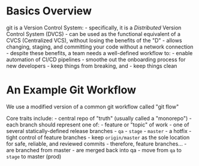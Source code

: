 Basics Overview
===============

git is a Version Control System:
    - specifically, it is a _Distributed_ Version Control System (DVCS)
    - can be used as the functional equivalent of a CVCS (Centralized VCS), without losing the benefits of the "D"
    - allows changing, staging, and committing your code without a network connection
    - despite these benefits, a team needs a well-defined workflow to:
	- enable automation of CI/CD pipelines 
	- smoothe out the onboarding process for new developers
	- keep things from breaking, and
	- keep things clean

An Example Git Workflow 
==========

We use a modified version of a common git workflow called "git flow"

Core traits include:
    - central repo of "truth" (usually called a "monorepo")
    - each branch should represent one of:
	- feature or "topic" of work
	- one of several statically-defined release branches
		- `qa`
		- `stage`
		- `master`
	- a hotfix
    - tight control of feature branches 
    - keep `origin/master` as the sole location for safe, reliable, and reviewed commits
    - therefore, feature branches... 
	- are branched from master
	- are merged back into qa
	- move from `qa` to `stage` to master (prod)
